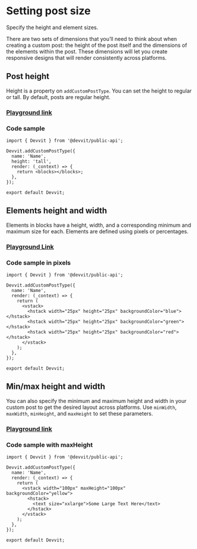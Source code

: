 # Setting post size

Specify the height and element sizes.

There are two sets of dimensions that you’ll need to think about when creating a custom post: the height of the post itself and the dimensions of the elements within the post. These dimensions will let you create responsive designs that will render consistently across platforms.

## Post height

Height is a property on `addCustomPostType`. You can set the height to regular or tall. By default, posts are regular height.

### [Playground link](https://developers.reddit.com/play#pen/N4IgdghgtgpiBcIQBoQGcBOBjBICWUADgPYYAuABMACIwBudeZAvhQGYbFQUDkAAgBN6jMgHpCAVwBGAGzxYAtBEJ4eAHTAbaDJgDoIAgQGEJaMlwAKxMwBUAnoRgAKYBooVIseLwBy0GDzIbhQAFjB4AOYhZN48ZBAyMoHBGDBgQhjeAPpYxGBkMAAelAC8AHxUwe6pZBIYYBROVe4UADyyxFgA1mhlze6toh3dvc0AlMHMGswTmmBFJOQUQmwQEjKU2iIoIHQwGGh4eQgAjMxAA)

### Code sample

```tsx
import { Devvit } from '@devvit/public-api';

Devvit.addCustomPostType({
  name: 'Name',
  height: 'tall',
  render: (_context) => {
    return <blocks></blocks>;
  },
});

export default Devvit;
```

## Elements height and width

Elements in blocks have a height, width, and a corresponding minimum and maximum size for each. Elements are defined using pixels or percentages.

### [Playground Link](https://developers.reddit.com/play#pen/N4IgdghgtgpiBcIQBoQGcBOBjBICWUADgPYYAuABMACIwBudeZAvhQGYbFQUDkAAgBN6jMgHpCAVwBGAGzxYAtBEJ4eAHTAbaDJgDoIAgQGEJaMlwAKxMwBUAnoRgAKYBooVIseLwBy0GDzIbhQYMGBCGN4A+ljEYGQwAB6UALwAfFTB7qFkEhhgFE5Z7hQAPHRmEFgA1mnF7mpkpQAWlTUUAO54AmTNKTwATACshIk8FM0weADmzWT9w6PjUlXV05wS4UbEMqT9shIBaaWirWSrdQUlDU1nq53dvQsjYxNTs-ODL8ur68Sbxh2ex46xgYR4x1ObVqFGKjRa0IePT6XyWbxmc2eaJWNT+AO2uww-VCAghJzuNUu13cJwq50pxQAlMFmBpmMzNGAkiRyBQhGwIBIZJRtCIUCA6DAMGg8HEEABGZhAA)

### Code sample in pixels

```tsx
import { Devvit } from '@devvit/public-api';

Devvit.addCustomPostType({
  name: 'Name',
  render: (_context) => {
    return (
      <vstack>
        <hstack width="25px" height="25px" backgroundColor="blue"></hstack>
        <hstack width="25px" height="25px" backgroundColor="green"></hstack>
        <hstack width="25px" height="25px" backgroundColor="red"></hstack>
      </vstack>
    );
  },
});

export default Devvit;
```

## Min/max height and width

You can also specify the minimum and maximum height and width in your custom post to get the desired layout across platforms. Use `minWidth`, `maxWidth`, `minHeight`, and `maxHeight` to set these parameters.

### [Playground link](https://developers.reddit.com/play#pen/N4IgdghgtgpiBcIQBoQGcBOBjBICWUADgPYYAuABMACIwBudeZAvhQGYbFQUDkAAgBN6jMgHpCAVwBGAGzxYAtBEJ4eAHTAbaDJgDoIAgQGEJaMlwAKxMwBUAnoRgAKYBooVIseLwBy0GDzIbhQYMGBCGN4A+ljEYGQwAB6UALwAfFTB7qFkEhhgFE5Z7hQAPHRmEFgA1hQA7ngCZAAWKTwAjAAMnYSJPBRQEIkAEjB4AObNZG1dPX0UUlXV45wS4UbEMqRtdjAyW3U8acUlJaXNlTVppQnJFGh4AF4wKWogiYkyEBjjMG9pAGUuDAKAAZb6-Cg2JKUUahUqiW5ka6iC5kJbHAqnMqiCroq7FACUwWYGmYxM0YCSJHIFCEbAgEhklG0Ig0KBAdBgGAecQQ7WYQA)

### Code sample with maxHeight

```tsx
import { Devvit } from '@devvit/public-api';

Devvit.addCustomPostType({
  name: 'Name',
  render: (_context) => {
    return (
      <vstack width="100px" maxHeight="100px" backgroundColor="yellow">
        <hstack>
          <text size="xxlarge">Some Large Text Here</text>
        </hstack>
      </vstack>
    );
  },
});

export default Devvit;
```
